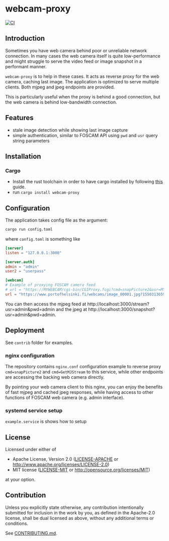 # webcam-proxy

[![CI](https://github.com/ssalonen/webcam-proxy/workflows/Continuous%20Integration/badge.svg)](https://github.com/ssalonen/webcam-proxy/actions)

## Introduction

Sometimes you have web camera behind poor or unreliable network connection. In
many cases the web camera itself is quite low-performance and might struggle to
serve the video feed or image snapshot in a performant manner.

`webcam-proxy` is to help in these cases. It acts as reverse proxy for the web
camera, caching last image. The application is optimized to serve multiple
clients. Both mjpeg and jpeg endpoints are provided.

This is particularly useful when the proxy is behind a good connection, but the
web camera is behind low-bandwidth connection.

## Features

- stale image detection while showing last image capture
- simple authentication, similar to FOSCAM API using `pwd` and `usr` query string parameters


## Installation

### Cargo

* Install the rust toolchain in order to have cargo installed by following
  [this](https://www.rust-lang.org/tools/install) guide.
* run `cargo install webcam-proxy`

## Configuration

The application takes config file as the argument:

```bash
cargo run config.toml
```

where `config.toml` is something like

```toml
[server]
listen = "127.0.0.1:3000"

[server.auth]
admin = "admin"
user2 = "userpass"

[webcam]
# Example of proxying FOSCAM camera feed
# url = "https://MYWEBCAM/cgi-bin/CGIProxy.fcgi?cmd=snapPicture2&usr=MYUSER&pwd=MYPASSWORD"
url = "https://www.portofhelsinki.fi/webcams/image_00001.jpg?1550313659718"
```

You can then access the mjpeg feed at
http://localhost:3000/stream?usr=admin&pwd=admin and the jpeg at
http://localhost:3000/snapshot?usr=admin&pwd=admin.

## Deployment

See `contrib` folder for examples.

### nginx configuration

The repository contains `nginx.conf` configuration example to reverse proxy
`cmd=snapPicture2` and `cmd=GetMJStream` to this service, while other endpoints
are accessing the backing web camera directly.

By pointing your web camera client to this nginx, you can enjoy the benefits
of fast mjpeg and cached jpeg responses, while having access to other functions
of FOSCAM web camera (e.g. admin interface).

### systemd service setup

`example.service` is shows how to setup

## License

Licensed under either of

 * Apache License, Version 2.0
   ([LICENSE-APACHE](LICENSE-APACHE) or http://www.apache.org/licenses/LICENSE-2.0)
 * MIT license
   ([LICENSE-MIT](LICENSE-MIT) or http://opensource.org/licenses/MIT)

at your option.

## Contribution

Unless you explicitly state otherwise, any contribution intentionally submitted
for inclusion in the work by you, as defined in the Apache-2.0 license, shall be
dual licensed as above, without any additional terms or conditions.

See [CONTRIBUTING.md](CONTRIBUTING.md).
